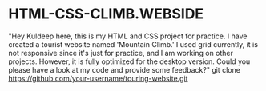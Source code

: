 # HTML-CSS-CLIMB.WEBSIDE
"Hey Kuldeep here, this is my HTML and CSS project for practice. I have created a tourist website named 'Mountain Climb.' I used grid  currently, it is not responsive since it's just for practice, and I am working on other projects. However, it is fully optimized for the desktop version. Could you please have a look at my code and provide some feedback?"
git clone https://github.com/your-username/touring-website.git
